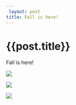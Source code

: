 ```yaml
---
 layout: post
title: Fall is here!
--- 
```

 {{post.title}}
======================================================
<p><p>Fall is here!</p></p><p></p><img src="http://38.media.tumblr.com/cc67841e0154fb7e1a697a096a4e5b87/tumblr_ndnl39M2ze1rpvtsjo1_1280.jpg"><p></p><img src="http://33.media.tumblr.com/e4bc0a633ad8aa978526d7093a45897b/tumblr_ndnl39M2ze1rpvtsjo2_1280.jpg"><p></p><img src="http://33.media.tumblr.com/daf68a2498b63c8a102ce3bc9eed2320/tumblr_ndnl39M2ze1rpvtsjo3_1280.jpg">